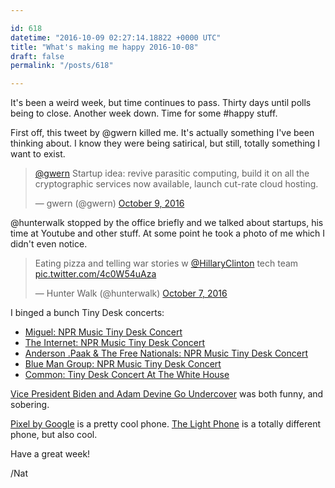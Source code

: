 ```yaml
---

id: 618
datetime: "2016-10-09 02:27:14.18822 +0000 UTC"
title: "What's making me happy 2016-10-08"
draft: false
permalink: "/posts/618"

---
```


It's been a weird week, but time continues to pass. Thirty days until polls being to close. Another week down. Time for some #happy stuff.

First off, this tweet by @gwern killed me. It's actually something I've been thinking about. I know they were being satirical, but still, totally something I want to exist.

<blockquote class="twitter-tweet" data-conversation="none" data-lang="en"><p lang="en" dir="ltr"><a href="https://twitter.com/gwern">@gwern</a> Startup idea: revive parasitic computing, build it on all the cryptographic services now available, launch cut-rate cloud hosting.</p>&mdash; gwern (@gwern) <a href="https://twitter.com/gwern/status/784913539983081472">October 9, 2016</a></blockquote>

@hunterwalk stopped by the office briefly and we talked about startups, his time at Youtube and other stuff. At some point he took a photo of me which I didn't even notice.

<blockquote class="twitter-tweet" data-conversation="none" data-lang="en"><p lang="en" dir="ltr">Eating pizza and telling war stories w <a href="https://twitter.com/HillaryClinton">@HillaryClinton</a> tech team <a href="https://t.co/4c0W54uAza">pic.twitter.com/4c0W54uAza</a></p>&mdash; Hunter Walk (@hunterwalk) <a href="https://twitter.com/hunterwalk/status/784525064846835713">October 7, 2016</a></blockquote>
<script async src="//platform.twitter.com/widgets.js" charset="utf-8"></script>

I binged a bunch Tiny Desk concerts:

 - [Miguel: NPR Music Tiny Desk Concert](https://www.youtube.com/watch?v=n7w0-KgZMdY&feature=youtu.be)
 - [The Internet: NPR Music Tiny Desk Concert](https://www.youtube.com/watch?v=F6j49uzPugA&feature=youtu.be)
 - [Anderson .Paak & The Free Nationals: NPR Music Tiny Desk Concert](https://www.youtube.com/watch?v=ferZnZ0_rSM&feature=youtu.be)
 - [Blue Man Group: NPR Music Tiny Desk Concert](https://www.youtube.com/watch?v=qTJfITfbYNA&feature=youtu.be)
 - [Common: Tiny Desk Concert At The White House](http://www.npr.org/2016/10/03/496433228/common-tiny-desk-concert-at-the-white-house)



[Vice President Biden and Adam Devine Go Undercover](https://www.youtube.com/watch?v=Ta4TnWVEqic&feature=youtu.be) was both funny, and sobering.

[Pixel by Google](https://madeby.google.com/phone/specs/) is a pretty cool phone. [The Light Phone](http://www.thelightphone.com/#getthelightphone) is a totally different phone, but also cool.


Have a great week!

/Nat
